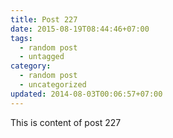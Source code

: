```yaml
---
title: Post 227
date: 2015-08-19T08:44:46+07:00
tags:
  - random post
  - untagged
category:
  - random post
  - uncategorized
updated: 2014-08-03T00:06:57+07:00
---
```

This is content of post 227